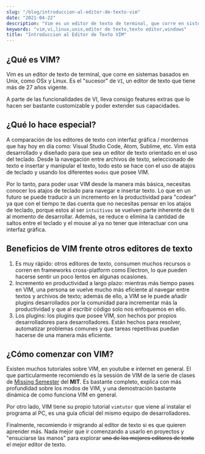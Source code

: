 ```yaml
---
slug: "/blog/introduccion-al-editor-de-texto-vim"
date: "2021-04-22"
description: "Vim es un editor de texto de terminal, que corre en sistemas basados en Unix, como OSx y Linux. Es el sucesor de VI, un editor de texto que tiene más de 27 años vigente. A parte de las funcionalidades de VI, lleva consigo features extras que lo hacen ser bastante customizable y poder extender sus capacidades."
keywords: "vim,vi,linux,unix,editor de texto,texto editor,windows"
title: "Introduccion al Editor de Texto VIM"
---
```


## ¿Qué es VIM?

Vim es un editor de texto de terminal, que corre en sistemas basados en Unix, como OSx y Linux. Es el "sucesor" de `VI`, un editor de texto que tiene más de 27 años vigente.

A parte de las funcionalidades de VI, lleva consigo features extras que lo hacen ser bastante customizable y poder extender sus capacidades.

## ¿Qué lo hace especial?

A comparación de los editores de texto con interfaz gráfica / mordernos que hay hoy en día como: Visual Studio Code, Atom, Sublime, etc. Vim está desarrollado y diseñado para que sea un editor de texto orientado en el uso del teclado. Desde la navegación entre archivos de texto, seleccionado de texto e insertar y manipular el texto, todo esto se hace con el uso de atajos de teclado y usando los diferentes `modos` que posee VIM.

Por lo tanto, para poder usar VIM desde la manera más básica, necesitas conocer los atajos de teclado para navegar e insertar texto. Lo que en un futuro se puede traducir a un incremento en la productividad para "codear" ya que con el tiempo te das cuenta que no necesitas pensar en los atajos de teclado, porque estos al ser `intuitivos` se vuelven parte inherente de ti al momento de desarrollar. Además, se reduce o elimina la cantidad de saltos entre el teclado y el mouse al ya no tener que interactuar con una interfaz gráfica.

## Beneficios de VIM frente otros editores de texto

1. Es muy rápido: otros editores de texto, consumen muchos recursos o corren en frameworks cross-platform como Electron, lo que pueden hacerse sentir un poco lentos en algunas ocasiones.
2. Incremento en productividad a largo plazo: mientras más tiempo pases en VIM, una persona se vuelve mucho más eficiente al navegar entre textos y archivos de texto; además de ello, a VIM se le puede añadir plugins desarrollados por la comunidad para incrementar más la productividad y que al escribir código solo nos enfoquemos en ello.
3. Los plugins: los plugins que posee VIM, son hechos por propios desarrolladores para desarrolladores. Están hechos para resolver, automatizar problemas comunes y que tareas repetitivas puedan hacerse de una manera más eficiente.

## ¿Cómo comenzar con VIM?

Existen muchos tutoriales sobre VIM, en youtube e internet en general. El que particularmente recomiendo es la sessión de VIM de la serie de clases de <a rel="noreferrer" href="https://www.youtube.com/watch?v=a6Q8Na575qc&list=PLyzOVJj3bHQuloKGG59rS43e29ro7I57J&index=4&t=1537s" target="_blank">Missing Semester</a> del **MIT**. Es bastante completo, explica con más profundidad sobre los modos de VIM, y una demostración bastante dinámica de como funciona VIM en general.

Por otro lado, VIM tiene su propio tutorial `vimtutor` que viene al instalar el programa al PC, es una guía oficial del mismo equipo de desarrolladores.

Finalmente, recomiendo ir migrando al editor de texto si es que quieren aprender más. Nada mejor que ir comenzando a usarlo en proyectos y "ensuciarse las manos" para explorar ~~uno de los mejores editores de texto~~ el mejor editor de texto.
